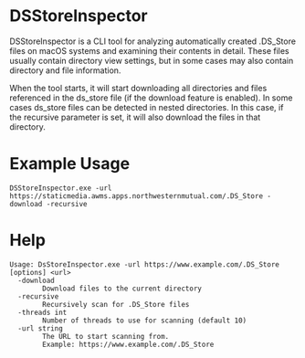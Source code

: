 # DSStoreInspector
DSStoreInspector is a CLI tool for analyzing automatically created .DS_Store files on macOS systems and examining their contents in detail. These files usually contain directory view settings, but in some cases may also contain directory and file information.

When the tool starts, it will start downloading all directories and files referenced in the ds_store file (if the download feature is enabled). In some cases ds_store files can be detected in nested directories. In this case, if the recursive parameter is set, it will also download the files in that directory.

# Example Usage
```
DSStoreInspector.exe -url https://staticmedia.awms.apps.northwesternmutual.com/.DS_Store -download -recursive
```

# Help
```
Usage: DsStoreInspector.exe -url https://www.example.com/.DS_Store [options] <url>
  -download
        Download files to the current directory
  -recursive
        Recursively scan for .DS_Store files
  -threads int
        Number of threads to use for scanning (default 10)
  -url string
        The URL to start scanning from.
        Example: https://www.example.com/.DS_Store
```
